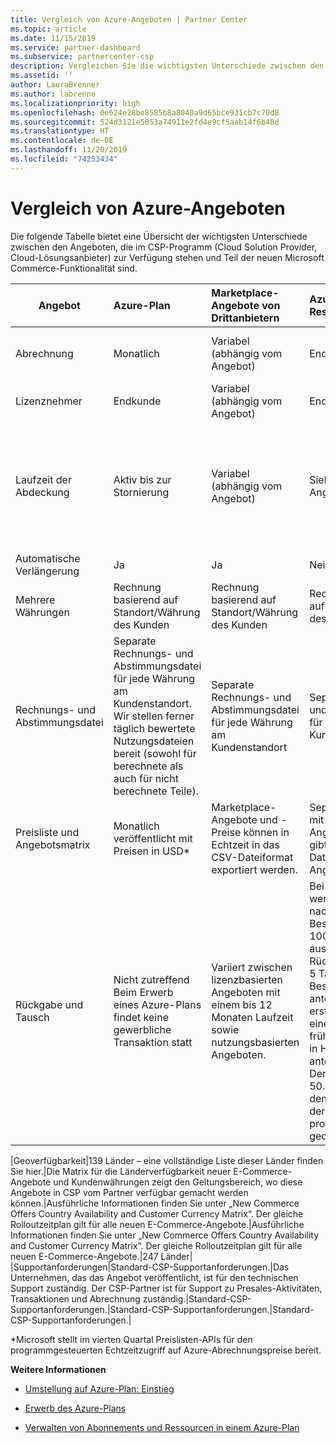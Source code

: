 ```yaml
---
title: Vergleich von Azure-Angeboten | Partner Center
ms.topic: article
ms.date: 11/15/2019
ms.service: partner-dashboard
ms.subservice: partnercenter-csp
description: Vergleichen Sie die wichtigsten Unterschiede zwischen den Angeboten in der neuen Microsoft Commerce-Funktionalität für Partner im CSP-Programm (Cloud Solution Provider).
ms.assetid: ''
author: LauraBrenner
ms.author: labrenne
ms.localizationpriority: high
ms.openlocfilehash: 0e624e28be8585b8a8040a9d65bce931cb7c70d8
ms.sourcegitcommit: 524d3121e5053a74911e2fd4e9cf5aab14f6b48d
ms.translationtype: HT
ms.contentlocale: de-DE
ms.lasthandoff: 11/20/2019
ms.locfileid: "74253434"
---
```

# <a name="compare-azure-offers"></a>Vergleich von Azure-Angeboten

Die folgende Tabelle bietet eine Übersicht der wichtigsten Unterschiede zwischen den Angeboten, die im CSP-Programm (Cloud Solution Provider, Cloud-Lösungsanbieter) zur Verfügung stehen und Teil der neuen Microsoft Commerce-Funktionalität sind.


|**Angebot**| **Azure-Plan**|**Marketplace-Angebote von Drittanbietern**|**Azure-Reservierungen**|**Über CSP verkaufte Serverabonnements**|**Arbeitsplatzbasierte Angebote**|
|-------------------|:------|:-----|:---------|:--------------|:---------|
|Abrechnung|Monatlich|Variabel (abhängig vom Angebot)|Endkunde|Vorab für die gesamte Laufzeit oder eine Laufzeit von 3 Jahren|Monatlich oder jährlich|
|Lizenznehmer|Endkunde|Variabel (abhängig vom Angebot)|Endkunde| Endkunde|   Endkunde|
|Laufzeit der Abdeckung|Aktiv bis zur Stornierung|Variabel (abhängig vom Angebot)|Siehe Angebotsbeschreibung|Alle Azure-Reservierungen verfügen über einen eigenen eindeutigen Abdeckungszeitraum.    Alle Azure-Abonnements verfügen über einen eigenen eindeutigen Abdeckungszeitraum.|   Zusätzliche arbeitsplatzbasierte Lizenzen klinken sich in den bestehenden Abdeckungszeitraum ein.|
|Automatische Verlängerung|Ja|Ja|Nein| Nein|Ja|
|Mehrere Währungen|Rechnung basierend auf Standort/Währung des Kunden|Rechnung basierend auf Standort/Währung des Kunden|Rechnung basierend auf Standort/Währung des Kunden|Rechnung basierend auf Standort/Währung des Kunden|Basierend auf der Währung des Partnerstandorts| 
|Rechnungs- und Abstimmungsdatei|Separate Rechnungs- und Abstimmungsdatei für jede Währung am Kundenstandort.  Wir stellen ferner täglich bewertete Nutzungsdateien bereit (sowohl für berechnete als auch für nicht berechnete Teile). |Separate Rechnungs- und Abstimmungsdatei für jede Währung am Kundenstandort|Separate Rechnungs- und Abstimmungsdatei für jede Währung am Kundenstandort|Separate Rechnungs- und Abstimmungsdatei für jede Währung am Kundenstandort|Alle Bestellungen in einer Rechnungs- und Abstimmungsdatei|
|Preisliste und Angebotsmatrix|Monatlich veröffentlicht mit Preisen in USD*|Marketplace-Angebote und -Preise können in Echtzeit in das CSV-Dateiformat exportiert werden.|Separate Einzeldatei mit allen Preisen und Angebotsdetails. Es gibt keine separate Datei mit der Angebotsmatrix.||Separate Einzeldatei mit allen Preisen und Angebotsdetails. Es gibt keine separate Angebotsmatrix.| fileSeparate, Einzeldatei mit allen Preisen und Angebotsdetails.|Separate Preisliste und Angebotsmatrix (2 Dateien).|
|Rückgabe und Tausch|Nicht zutreffend Beim Erwerb eines Azure-Plans findet keine gewerbliche Transaktion statt|Variiert zwischen lizenzbasierten Angeboten mit einem bis 12 Monaten Laufzeit sowie nutzungsbasierten Angeboten.|Bei Rückgabe in weniger als 5 Tagen nach dem Bestelldatum wird eine 100 %-Gutschrift ausgestellt. Bei Rückgabe in mehr als 5 Tagen nach dem Bestelldatum wird eine anteilige Gutschrift erstattet, abzüglich einer Gebühr für frühzeitige Stornierung in Höhe von 12 % der anteiligen Gutschrift. Der Betrag ist bei 50.000 USD (oder dem gleichen Betrag in der lokalen Währung) pro Kunde und Jahr gedeckelt|Für Rückgaben in weniger als 60 Tagen ab dem Bestelldatum wird eine Gutschrift von 100 % erstattet. Lizenzschlüssel werden deaktiviert. Partielle Rückgaben werden nicht akzeptiert.|   Suspendierungen/Stornierungen nach weniger als 30 Tagen werden mit einem 100 %-Guthaben erstattet. Für Suspendierungen/Stornierungen nach mehr als 30 Tagen wird eine anteilige Gutschrift erstellt.|

|Geoverfügbarkeit|139 Länder – eine vollständige Liste dieser Länder finden Sie hier.|Die Matrix für die Länderverfügbarkeit neuer E-Commerce-Angebote und Kundenwährungen zeigt den Geltungsbereich, wo diese Angebote in CSP vom Partner verfügbar gemacht werden können.|Ausführliche Informationen finden Sie unter „New Commerce Offers Country Availability and Customer Currency Matrix“. Der gleiche Rolloutzeitplan gilt für alle neuen E-Commerce-Angebote.|Ausführliche Informationen finden Sie unter „New Commerce Offers Country Availability and Customer Currency Matrix“.  Der gleiche Rolloutzeitplan gilt für alle neuen E-Commerce-Angebote.|247 Länder| |Supportanforderungen|Standard-CSP-Supportanforderungen.|Das Unternehmen, das das Angebot veröffentlicht, ist für den technischen Support zuständig.  Der CSP-Partner ist für Support zu Presales-Aktivitäten, Transaktionen und Abrechnung zuständig.|Standard-CSP-Supportanforderungen.|Standard-CSP-Supportanforderungen.|Standard-CSP-Supportanforderungen.|

*Microsoft stellt im vierten Quartal Preislisten-APIs für den programmgesteuerten Echtzeitzugriff auf Azure-Abrechnungspreise bereit.

**Weitere Informationen**

- [Umstellung auf Azure-Plan: Einstieg](azure-plan-get-started.md)

- [Erwerb des Azure-Plans](purchase-azure-plan.md)

- [Verwalten von Abonnements und Ressourcen in einem Azure-Plan](azure-plan-manage.md)

